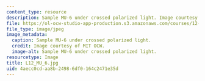 ```yaml
---
content_type: resource
description: Sample MU-6 under crossed polarized light. Image courtesy of MIT OCW.
file: https://ol-ocw-studio-app-production.s3.amazonaws.com/courses/12-109-petrology-fall-2005/4aecc0cdaa8b24986df0164c2471e35d_L12_MU_6.jpg
file_type: image/jpeg
image_metadata:
  caption: Sample MU-6 under crossed polarized light.
  credit: Image courtesy of MIT OCW.
  image-alt: Sample MU-6 under crossed polarized light.
resourcetype: Image
title: L12_MU_6.jpg
uid: 4aecc0cd-aa8b-2498-6df0-164c2471e35d
---
```

